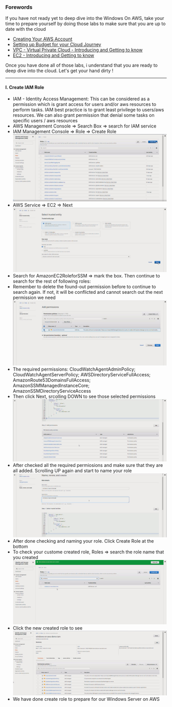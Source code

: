 ### Forewords
If you have not ready yet to deep dive into the Windows On AWS, take your time to prepare yourself by doing those labs to make sure that you are up to date with the cloud
- [Creating Your AWS Account](https://000001.awsstudygroup.com/)
- [Setting up Budget for your Cloud Journey](https://000007.awsstudygroup.com/)
- [VPC - Virtual Private Cloud - Introducing and Getting to know](https://000003.awsstudygroup.com/)
- [EC2 - Introducing and Getting to know](https://000004.awsstudygroup.com/)

Once you have done all of those labs, i understand that you are ready to deep dive into the cloud. Let's get your hand dirty ! 

----

#### I. Create IAM Role
- IAM - Identity Access Management: This can be considered as a permission which is grant access for users and/or aws resources to perform tasks. IAM best practice is to grant least privilege to users/aws resources. We can also grant permission that denial some tasks on specific users / aws resources
- AWS Management Console => Search Box => search for IAM service 
- IAM Management Console => Role => Create Role
   ![IAM-Role](images/iam-1.jpg)
- AWS Service => EC2 => Next
   ![IAM-Role](images/iam-2.jpg)
- Search for AmazonEC2RoleforSSM => mark the box. Then continue to search for the rest of following roles:
- Remember to delete the found-out permission before to continue to search again. If not, it will be conflicted and cannot search out the next permission we need
  ![IAM-Role](images/iam-3.jpg)
- The required permissions:
  CloudWatchAgentAdminPolicy; 
  CloudWatchAgentServerPolicy; 
  AWSDirectoryServiceFullAccess; 
  AmazonRoute53DomainsFullAccess; 
  AmazonSSMManagedInstanceCore; 
  AmazonSSMDirectoryServiceAccess
- Then click Next, srcolling DOWN to see those selected permissions
  ![IAM-Role](images/iam-4.jpg)
- After checked all the required permiosions and make sure that they are all added. Scrolling UP again and start to name your role
  ![IAM-Role](images/iam-5.jpg)
- After done checking and naming your role. Click Create Role at the bottom
- To check your custome created role, Roles => search the role name that you created
  ![IAM-Role](images/iam-6.jpg)
- Click the new created role to see
  ![IAM-Role](images/iam-7.jpg)
- We have done create role to prepare for our Windows Server on AWS
  
